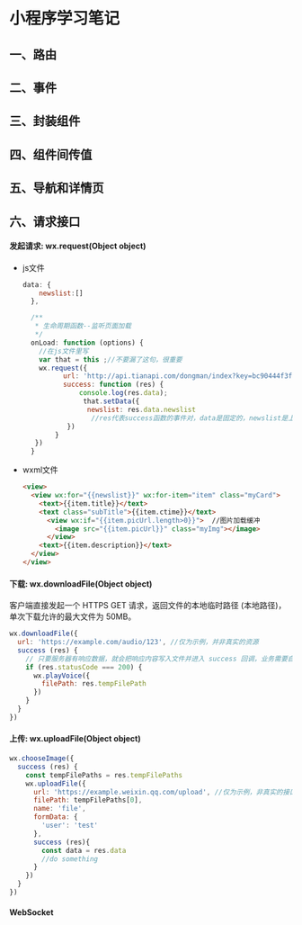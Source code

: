 # 小程序学习笔记

## 一、路由

## 二、事件

## 三、封装组件

## 四、组件间传值

## 五、导航和详情页

## 六、请求接口

#### 发起请求: wx.request(Object object)

- js文件

  ```javascript
  data: {
      newslist:[]
    },
  
    /**
     * 生命周期函数--监听页面加载
     */
    onLoad: function (options) {
      //在js文件里写
      var that = this ;//不要漏了这句，很重要
      wx.request({
            url: 'http://api.tianapi.com/dongman/index?key=bc90444f3f244b0eb39cd743f62d7c02&num=20',
            success: function (res) {
                console.log(res.data); 
                 that.setData({
                  newslist: res.data.newslist
                   //res代表success函数的事件对，data是固定的，newslist是上面json数据中newslist
             })
          }
     })
    }
  ```

- wxml文件

  ```html
  <view>
    <view wx:for="{{newslist}}" wx:for-item="item" class="myCard">
      <text>{{item.title}}</text>
      <text class="subTitle">{{item.ctime}}</text>
        <view wx:if="{{item.picUrl.length>0}}">  //图片加载缓冲
          <image src="{{item.picUrl}}" class="myImg"></image>
        </view>
      <text>{{item.description}}</text>
    </view>
  </view>
  ```

#### 下载:  wx.downloadFile(Object object)

客户端直接发起一个 HTTPS GET 请求，返回文件的本地临时路径 (本地路径)，单次下载允许的最大文件为 50MB。

```javascript
wx.downloadFile({
  url: 'https://example.com/audio/123', //仅为示例，并非真实的资源
  success (res) {
    // 只要服务器有响应数据，就会把响应内容写入文件并进入 success 回调，业务需要自行判断是否下载到了想要的内容
    if (res.statusCode === 200) {
      wx.playVoice({
        filePath: res.tempFilePath
      })
    }
  }
})
```

#### 上传: wx.uploadFile(Object object)

```javascript
wx.chooseImage({
  success (res) {
    const tempFilePaths = res.tempFilePaths
    wx.uploadFile({
      url: 'https://example.weixin.qq.com/upload', //仅为示例，非真实的接口地址
      filePath: tempFilePaths[0],
      name: 'file',
      formData: {
        'user': 'test'
      },
      success (res){
        const data = res.data
        //do something
      }
    })
  }
})
```

#### WebSocket

